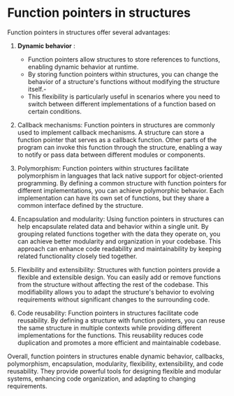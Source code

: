 # Function pointers in structures

Function pointers in structures offer several advantages:

1. **Dynamic behavior** :
    - Function pointers allow structures to store references to functions, enabling dynamic behavior at runtime.
    - By storing function pointers within structures, you can change the behavior of a structure's functions without modifying the structure itself.-
    - This flexibility is particularly useful in scenarios where you need to switch between different implementations of a function based on certain conditions.

2. Callback mechanisms: Function pointers in structures are commonly used to implement callback mechanisms. A structure can store a function pointer that serves as a callback function. Other parts of the program can invoke this function through the structure, enabling a way to notify or pass data between different modules or components.

3. Polymorphism: Function pointers within structures facilitate polymorphism in languages that lack native support for object-oriented programming. By defining a common structure with function pointers for different implementations, you can achieve polymorphic behavior. Each implementation can have its own set of functions, but they share a common interface defined by the structure.

4. Encapsulation and modularity: Using function pointers in structures can help encapsulate related data and behavior within a single unit. By grouping related functions together with the data they operate on, you can achieve better modularity and organization in your codebase. This approach can enhance code readability and maintainability by keeping related functionality closely tied together.

5. Flexibility and extensibility: Structures with function pointers provide a flexible and extensible design. You can easily add or remove functions from the structure without affecting the rest of the codebase. This modifiability allows you to adapt the structure's behavior to evolving requirements without significant changes to the surrounding code.

6. Code reusability: Function pointers in structures facilitate code reusability. By defining a structure with function pointers, you can reuse the same structure in multiple contexts while providing different implementations for the functions. This reusability reduces code duplication and promotes a more efficient and maintainable codebase.

Overall, function pointers in structures enable dynamic behavior, callbacks, polymorphism, encapsulation, modularity, flexibility, extensibility, and code reusability. They provide powerful tools for designing flexible and modular systems, enhancing code organization, and adapting to changing requirements.
